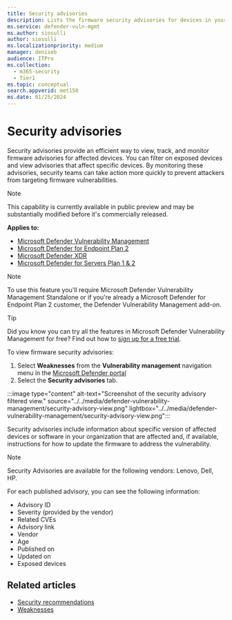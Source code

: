 ```yaml
---
title: Security advisories
description: Lists the firmware security advisories for devices in your organization. Discovered by the Microsoft Defender vulnerability management capabilities.
ms.service: defender-vuln-mgmt
ms.author: siosulli
author: siosulli
ms.localizationpriority: medium
manager: deniseb
audience: ITPro
ms.collection:
  - m365-security
  - Tier1
ms.topic: conceptual
search.appverid: met150
ms.date: 01/25/2024
---
```


# Security advisories

Security advisories provide an efficient way to view, track, and monitor firmware advisories for affected devices. You can filter on exposed devices and view advisories that affect specific devices. By monitoring these advisories, security teams can take action more quickly to prevent attackers from targeting firmware vulnerabilities.

> [!NOTE]
> This capability is currently available in public preview and may be substantially modified before it's commercially released.

**Applies to:**

- [Microsoft Defender Vulnerability Management](https://go.microsoft.com/fwlink/?linkid=2229011)
- [Microsoft Defender for Endpoint Plan 2](https://go.microsoft.com/fwlink/?linkid=2154037)
- [Microsoft Defender XDR](https://go.microsoft.com/fwlink/?linkid=2118804)
- [Microsoft Defender for Servers Plan 1 & 2](/azure/defender-for-cloud/plan-defender-for-servers-select-plan)

> [!NOTE]
> To use this feature you'll require Microsoft Defender Vulnerability Management Standalone or if you're already a Microsoft Defender for Endpoint Plan 2 customer, the Defender Vulnerability Management add-on.

> [!TIP]
> Did you know you can try all the features in Microsoft Defender Vulnerability Management for free? Find out how to [sign up for a free trial](../defender-vulnerability-management/defender-vulnerability-management-trial.md).

To view firmware security advisories:

1. Select **Weaknesses** from the **Vulnerability management** navigation menu in the [Microsoft Defender portal](https://security.microsoft.com)
2. Select the **Security advisories** tab.

:::image type="content" alt-text="Screenshot of the security advisory filtered view." source="../../media/defender-vulnerability-management/security-advisory-view.png" lightbox="../../media/defender-vulnerability-management/security-advisory-view.png":::

Security advisories include information about specific version of affected devices or software in your organization that are affected and, if available, instructions for how to update the firmware to address the vulnerability.

> [!NOTE]
> Security Advisories are available for the following vendors: Lenovo, Dell, HP.

For each published advisory, you can see the following information:

- Advisory ID
- Severity (provided by the vendor)
- Related CVEs
- Advisory link
- Vendor
- Age
- Published on
- Updated on
- Exposed devices

## Related articles

- [Security recommendations](tvm-security-recommendation.md)
- [Weaknesses](tvm-weaknesses.md)

